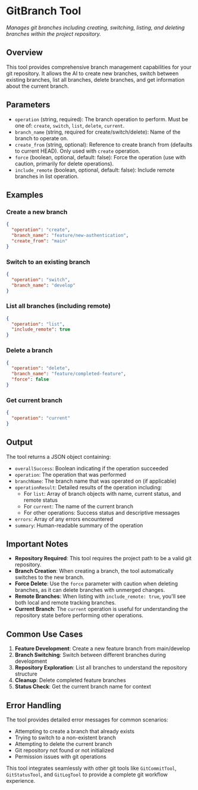 ﻿# GitBranch Tool

*Manages git branches including creating, switching, listing, and deleting branches within the project repository.*

## Overview

This tool provides comprehensive branch management capabilities for your git repository. It allows the AI to create new branches, switch between existing branches, list all branches, delete branches, and get information about the current branch.

## Parameters

- `operation` (string, required): The branch operation to perform. Must be one of: `create`, `switch`, `list`, `delete`, `current`.
- `branch_name` (string, required for create/switch/delete): Name of the branch to operate on.
- `create_from` (string, optional): Reference to create branch from (defaults to current HEAD). Only used with `create` operation.
- `force` (boolean, optional, default: false): Force the operation (use with caution, primarily for delete operations).
- `include_remote` (boolean, optional, default: false): Include remote branches in list operation.

## Examples

### Create a new branch
```json
{
  "operation": "create",
  "branch_name": "feature/new-authentication",
  "create_from": "main"
}
```

### Switch to an existing branch
```json
{
  "operation": "switch",
  "branch_name": "develop"
}
```

### List all branches (including remote)
```json
{
  "operation": "list",
  "include_remote": true
}
```

### Delete a branch
```json
{
  "operation": "delete",
  "branch_name": "feature/completed-feature",
  "force": false
}
```

### Get current branch
```json
{
  "operation": "current"
}
```

## Output

The tool returns a JSON object containing:
- `overallSuccess`: Boolean indicating if the operation succeeded
- `operation`: The operation that was performed
- `branchName`: The branch name that was operated on (if applicable)
- `operationResult`: Detailed results of the operation including:
  - For `list`: Array of branch objects with name, current status, and remote status
  - For `current`: The name of the current branch
  - For other operations: Success status and descriptive messages
- `errors`: Array of any errors encountered
- `summary`: Human-readable summary of the operation

## Important Notes

- **Repository Required**: This tool requires the project path to be a valid git repository.
- **Branch Creation**: When creating a branch, the tool automatically switches to the new branch.
- **Force Delete**: Use the `force` parameter with caution when deleting branches, as it can delete branches with unmerged changes.
- **Remote Branches**: When listing with `include_remote: true`, you'll see both local and remote tracking branches.
- **Current Branch**: The `current` operation is useful for understanding the repository state before performing other operations.

## Common Use Cases

1. **Feature Development**: Create a new feature branch from main/develop
2. **Branch Switching**: Switch between different branches during development
3. **Repository Exploration**: List all branches to understand the repository structure
4. **Cleanup**: Delete completed feature branches
5. **Status Check**: Get the current branch name for context

## Error Handling

The tool provides detailed error messages for common scenarios:
- Attempting to create a branch that already exists
- Trying to switch to a non-existent branch
- Attempting to delete the current branch
- Git repository not found or not initialized
- Permission issues with git operations

This tool integrates seamlessly with other git tools like `GitCommitTool`, `GitStatusTool`, and `GitLogTool` to provide a complete git workflow experience.